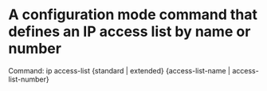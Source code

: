 # A configuration mode command that defines an IP access list by name or number

Command: ip access-list {standard | extended} {access-list-name | access-list-number}